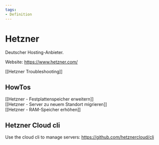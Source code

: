 ```yaml
---
tags:
- Definition
---
```

# Hetzner
Deutscher Hosting-Anbieter.

Website: https://www.hetzner.com/

[[Hetzner Troubleshooting]]

## HowTos

[[Hetzner - Festplattenspeicher erweitern]]\
[[Hetzner - Server zu neuem Standort migrieren]]\
[[Hetzner - RAM-Speicher erhöhen]]

## Hetzner Cloud cli

Use the cloud cli to manage servers: https://github.com/hetznercloud/cli
